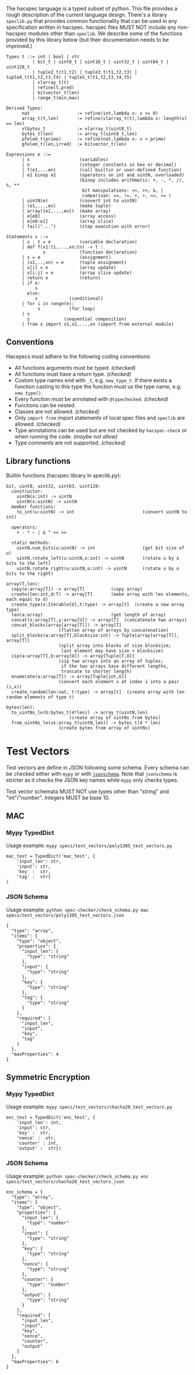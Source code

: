 The hacspec language is a typed subset of python. This file provides a rough description of the current language design.
There's a library `speclib.py` that provides common functionality that can be used in any specification written in hacspec.
hacspec files MUST NOT include any non-hacspec modules other than `speclib`.
We describe some of the functions provided by this library below (but their documentation needs to be improved.)


```
Types t ::= int | bool | str
          | bit_t | uint8_t | uint16_t | uint32_t | uint64_t | uint128_t
          | tuple2_t(t1,t2) | tuple3_t(t1,t2,t3) | tuple4_t(t1,t2,t3,t4) | tuple5_t(t1,t2,t3,t4,t5)
          | vlarray_t(t)
          | refine(t,pred)
          | bitvector_t(len)
          | range_t(min,max)

Derived Types:
      nat                  := refine(int,lambda x: x >= 0)
      array_t(t,len)       := refine(vlarray_t(t),lambda x: length(x) == len)
      vlbytes_t            := vlarray_t(uint8_t)
      bytes_t(len)         := array_t(uint8_t,len)
      pfelem_t(prime)      := refine(nat,lambda x: x < prime)
      gfelem_t(len,irred)  := bitvector_t(len)

```

```
Expressions e ::=
      | x                   (variables)
      | n                   (integer constants in hex or decimal)
      | f(e1,...en)         (call builtin or user-defined function)
      | e1 binop e2   	    (operators on int and uintN, overloaded)
                            (binop includes arithmetic: +, -, *, //, %, **
                             bit manipulations: <<, >>, &, |
                             comparison: ==, !=, <, >, <=, >= )
      | uintN(e)            (convert int to uintN)
      | (e1,...,en)   	    (make tuple)
      | array([e1,...,en])  (make array)
      | e[e0]         	    (array access)
      | e[e0:e1]      	    (array slice)
      | fail("...")         (stop execution with error)
```

```
Statements s ::=
      | x : t = e           (variable declaration)
      | def f(x1:t1,...,xn:tn) -> t :
              s             (function declaration)
      | x = e               (assignment)
      | (x1,..,xn) = e      (tuple assignment)
      | x[i] = e      	    (array update)
      | x[i:j] = e    	    (array slice update)
      | return e      	    (return)
      | if e:
           s
        else:
           s		    (conditional)
      | for i in range(e):
            s		    (for loop)
      | s
        s	          (sequential composition)
      | from x import x1,x2,...,xn (import from external module)
```

## Conventions
Hacspecs must adhere to the following coding conventions:
* All functions arguments must be typed. *(checked)*
* All functions must have a return type. *(checked)*
* Custom type names end with `_t`, e.g. `new_type_t`. If there exists a function casting to this type the function must us the type name, e.g. `new_type()`.
* Every function must be annotated with `@typechecked`. *(checked)*
* Functions can be nested.
* Classes are not allowed. *(checked)*
* Only `import from` import statements of local spec files and `speclib` are allowed. *(checked)*
* Type annotations can be used but are not checked by `hacspec-check` or when running the code. *(maybe not allow)*
* Type comments are not supported. *(checked)*

## Library functions

Builtin functions (hacspec library in speclib.py):

```
bit, uint8, uint32, uint63, uint128:
  constructor:
    uintN(x:int) -> uintN
    uintN(x:uintN) -> uintN
  member functions:
    to_int(u:uintN) -> int                          (convert uintN to int)

  operators:
    + - * ~ | & ^ << >>

  static methods:
    uintN.num_bits(u:uintN) -> int                  (get bit size of u)
    uintN.rotate_left(u:uintN,o:int) -> uintN       (rotate u by o bits to the left)
    uintN.rotate_right(u:uintN,o:int) -> uintN      (rotate u by o bits to the right)
```


```
array(T,len):
  copy(e:array[T]) -> array[T]          (copy array)
  create(len:int,d:T) -> array[T]     	(make array with len elements, each equal to d)
  create_type(x:Iterable[U],t:type) -> array[t]  (create a new array type)
  len(a:array)                          (get length of array)
  concat(x:array[T],y:array[U]) -> array[T]  (concatenate two arrays)
  concat_blocks(array[array[T]]) -> array[T]
					(flatten array of arrays by concatenation)
  split_blocks(a:array[T],blocksize:int) -> Tuple[array[array[T]], array[T]]
  					(split array into blocks of size blocksize;
					 last element may have size < blocksize)
  zip(a:array[T],b:array[U]) -> array[Tuple[T,U]]
					(zip two arrays into an array of tuples;
					 if the two arrays have different lengths,
					 truncate to shorter length)
  enumerate(a:array[T]) -> array[Tuple[int,U]]
					(convert each element x at index i into a pair (i,x))
  create_random(len:nat, t:type) -> array[t]  (create array with len random elements of type t)

bytes(len):
  to_uintNs_le(b:bytes_t(4*len)) -> array_t(uintN,len)
  				        (create array of uintNs from bytes)
  from_uintNs_le(us:array_t(uintN,len)) -> bytes_t(4 * len)
  					(create bytes from array of uintNs)
```

# Test Vectors

Test vectors are define in JSON following some schema.
Every schema can be checked either with `mypy` or with [`jsonschema`](http://json-schema.org/specification.html).
Note that `jsonschema` is stricter as it checks the JSON key names while `mypy` only checks types.

Test vector schemata MUST NOT use types other than "string" and "int"/"number".
Integers MUST be base 10.

## MAC

### Mypy TypedDict
Usage example:
`mypy specs/test_vectors/poly1305_test_vectors.py`

```
mac_test = TypedDict('mac_test', {
    'input_len': str,
    'input': str,
    'key' :  str,
    'tag' :  str}
)
```

### JSON Schema
Usage example:
`python spec-checker/check_schema.py mac specs/test_vectors/poly1305_test_vectors.json`

```
{
  "type": "array",
  "items": {
    "type": "object",
    "properties": {
      "input_len": {
        "type": "string"
      },
      "input": {
        "type": "string"
      },
      "key": {
        "type": "string"
      },
      "tag": {
        "type": "string"
      }
    },
    "required": [
      "input_len",
      "input",
      "key",
      "tag"
    ]
  },
  "maxProperties": 4
}
```

## Symmetric Encryption

### Mypy TypedDict
Usage example:
`mypy specs/test_vectors/chacha20_test_vectors.py`

```
enc_test = TypedDict('enc_test', {
    'input_len': int,
    'input': str,
    'key' :  str,
    'nonce' :  str,
    'counter' : int,
    'output' :  str})
```

### JSON Schema
Usage example:
`python spec-checker/check_schema.py enc specs/test_vectors/chacha20_test_vectors.json`

```
enc_schema = {
  "type": "array",
  "items": {
    "type": "object",
    "properties": {
      "input_len": {
        "type": "number"
      },
      "input": {
        "type": "string"
      },
      "key": {
        "type": "string"
      },
      "nonce": {
        "type": "string"
      },
      "counter": {
        "type": "number"
      },
      "output": {
        "type": "string"
      }
    },
    "required": [
      "input_len",
      "input",
      "key",
      "nonce",
      "counter",
      "output"
    ]
  },
  "maxProperties": 6
}
```
